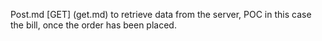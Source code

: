 Post.md
[GET] (get.md) to retrieve data from the server, POC in this case the bill, once the order has been placed.
